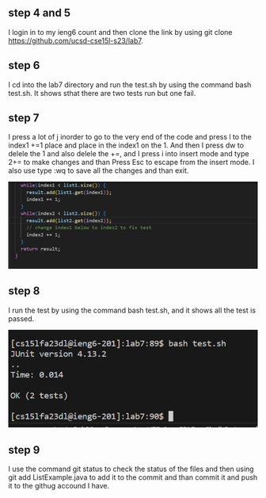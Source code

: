 ## step 4 and 5
I login in to my ieng6 count and then clone the link by using git clone https://github.com/ucsd-cse15l-s23/lab7. 
## step 6
I cd into the lab7 directory and run the test.sh by using the command bash test.sh. It shows sthat there are two tests run but one fail. 
## step 7
I press a lot of j inorder to go to the very end of the code and press l to the index1 +=1 place and place in the index1 on the 1. And then I press dw to delele the 1 and also delele the +=, and I press i into insert mode and type 2<space>+=<space> to make changes and than Press Esc to escape from the insert mode. I also use type :wq<enter> to save all the changes and than exit.

![image](changevalue.png)
## step 8
I run the test by using the command bash test.sh, and it shows all the test is passed.

![image](testpass.png)

## step 9
I use the command git status to check the status of the files and then using git add ListExample.java to add it to the commit and than commit it and push it to the githug accound I have. 
